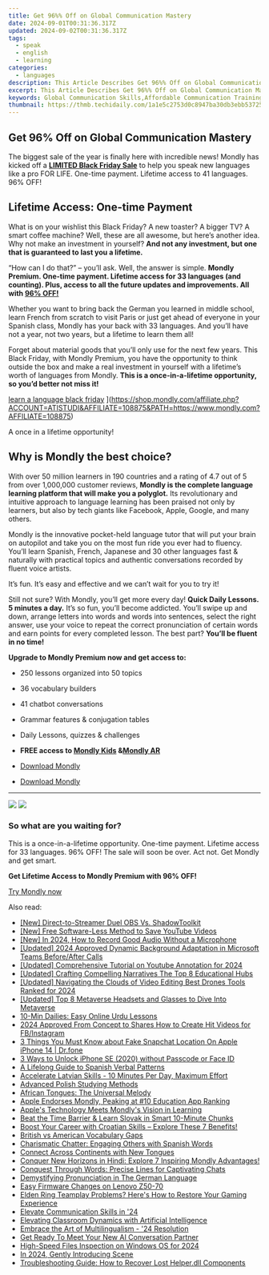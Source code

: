 ```yaml
---
title: Get 96%% Off on Global Communication Mastery
date: 2024-09-01T00:31:36.317Z
updated: 2024-09-02T00:31:36.317Z
tags:
  - speak
  - english
  - learning
categories:
  - languages
description: This Article Describes Get 96%% Off on Global Communication Mastery
excerpt: This Article Describes Get 96%% Off on Global Communication Mastery
keywords: Global Communication Skills,Affordable Communication Training,Communication Mastery Program,Online Communication Course Discount,Global Business Communication Tips,Mastery in Intercultural Communication,Exclusive Discount for Global Communication Enthusiasts
thumbnail: https://thmb.techidaily.com/1a1e5c2753d0c8947ba30db3ebb53725cfb2d03191ed52125f4aa37e29665125.jpg
---
```


## Get 96% Off on Global Communication Mastery

 The biggest sale of the year is finally here with incredible news! Mondly has kicked off a [**LIMITED‌ Black Friday Sale**](https://shop.mondly.com/affiliate.php?ACCOUNT=ATISTUDI&AFFILIATE=108875&PATH=https://www.mondly.com?AFFILIATE=108875) to help you speak new languages like a pro FOR LIFE. One-time payment. Lifetime access to 41 languages. 96% OFF!

## **Lifetime Access: One-time Payment**

 What is on your wishlist this Black Friday? A new toaster? A bigger TV? A smart coffee machine? Well, these are all awesome, but here’s another idea. Why not make an investment in yourself?   **And not any investment, but one that is guaranteed to last you a lifetime.**

 “How can I do that?” – you’ll ask. Well, the answer is simple.   **Mondly Premium. One-time payment. Lifetime access for 33 languages (and counting). Plus, access to all the future updates and improvements. All with [96% OFF!](https://shop.mondly.com/affiliate.php?ACCOUNT=ATISTUDI&AFFILIATE=108875&PATH=https://www.mondly.com?AFFILIATE=108875)**

 Whether you want to bring back the German you learned in middle school, learn French from scratch to visit Paris or just get ahead of everyone in your Spanish class, Mondly has your back with 33 languages. And you’ll have not a year, not two years, but a lifetime to learn them all!

 Forget about material goods that you’ll only use for the next few years. This Black Friday, with Mondly Premium, you have the opportunity to think outside the box and make a real investment in yourself with a lifetime’s worth of languages from Mondly. **This is a once-in-a-lifetime opportunity, so you’d better not miss it!**

[learn a language black friday](https://edge.mondly.com/blog/wp-content/uploads/2019/11/learn-a-language-black-friday-1-600x600.jpg "96%‌ Off For Lifetime Access: Learn A New Language Today At Black Friday Prices 2") ](https://shop.mondly.com/affiliate.php?ACCOUNT=ATISTUDI&AFFILIATE=108875&PATH=https://www.mondly.com?AFFILIATE=108875)

 A once in a lifetime opportunity!

## **Why is Mondly the best choice?**

 With over 50 million learners in 190 countries and a rating of 4.7 out of 5 from over 1,000,000 customer reviews,   **Mondly is the complete language learning platform that will make you a polyglot.**  Its revolutionary and intuitive approach to language learning has been praised not only by learners, but also by tech giants like Facebook, Apple, Google, and many others.

 Mondly is the innovative pocket-held language tutor that will put your brain on autopilot and take you on the most fun ride you ever had to fluency. You’ll learn Spanish, French, Japanese and 30 other languages fast & naturally with practical topics and authentic conversations recorded by fluent voice artists.

 It’s fun. It’s easy and effective and we can’t wait for you to try it!

 Still not sure? With Mondly, you’ll get more every day! **Quick Daily Lessons. 5 minutes a day.**  It’s so fun, you’ll become addicted. You’ll swipe up and down, arrange letters into words and words into sentences, select the right answer, use your voice to repeat the correct pronunciation of certain words and earn points for every completed lesson. The best part? **You’ll be fluent in no time!**

**Upgrade to Mondly Premium now and get access to:**

* 250 lessons organized into 50 topics
* 36 vocabulary builders
* 41 chatbot conversations
* Grammar features & conjugation tables
* Daily Lessons, quizzes & challenges
* **FREE access to [Mondly Kids](https://play.google.com/store/apps/details?id=com.atistudios.mondly.kids.languages&hl=ro) &[Mondly AR](https://play.google.com/store/apps/details?id=com.atistudios.mondlyar.languages&hl=en)**

* [Download Mondly](https://www.facebook.com/sharer/sharer.php?u=https%3A%2F%2Fwww.mondly.com%2Fblog%2Flifetime-access-new-language%2F&t=96%25%E2%80%8C+OFF+for+Lifetime+Access%3A+Learn+a+New+Language+Today+at+Black+Friday+Prices "Share on Facebook")
* [Download Mondly](https://shop.mondly.com/affiliate.php?ACCOUNT=ATISTUDI&AFFILIATE=108875&PATH=https://www.mondly.com?AFFILIATE=108875)

---

<!-- affiliate ads begin -->
<a href="https://shop.manycam.com/order/checkout.php?PRODS=17727588&QTY=1&AFFILIATE=108875&CART=1"><img src="https://secure.avangate.com/images/merchant/8230bea7d54bcdf99cdfe85cb07313d5/mcaffbanner600x500.png" border="0"></a>
<a href="https://shop.manycam.com/order/checkout.php?PRODS=17727588&QTY=1&AFFILIATE=108875&CART=1"><img src="https://secure.avangate.com/images/merchant/8230bea7d54bcdf99cdfe85cb07313d5/Affiliates_300x250px_valentinesday.png" border="0"></a>
<!-- affiliate ads end -->
### **So what are you waiting for?**

 This is a once-in-a-lifetime opportunity. One-time payment. Lifetime access for 33 languages. 96%‌ OFF! The sale will soon be over. Act not. Get Mondly and get smart.

**Get Lifetime Access to Mondly Premium with 96% OFF!**

[Try Mondly now](https://shop.mondly.com/affiliate.php?ACCOUNT=ATISTUDI&AFFILIATE=108875&PATH=https://www.mondly.com?AFFILIATE=108875)

<ins class="adsbygoogle"
     style="display:block"
     data-ad-format="autorelaxed"
     data-ad-client="ca-pub-7571918770474297"
     data-ad-slot="1223367746"></ins>



<ins class="adsbygoogle"
     style="display:block"
     data-ad-client="ca-pub-7571918770474297"
     data-ad-slot="8358498916"
     data-ad-format="auto"
     data-full-width-responsive="true"></ins>

<span class="atpl-alsoreadstyle">Also read:</span>
<div><ul>
<li><a href="https://visual-screen-recording.techidaily.com/new-direct-to-streamer-duel-obs-vs-shadowtoolkit/"><u>[New] Direct-to-Streamer Duel  OBS Vs. ShadowToolkit</u></a></li>
<li><a href="https://youtube-web.techidaily.com/ree-software-less-method-to-save-youtube-videos/"><u>[New] Free Software-Less Method to Save YouTube Videos</u></a></li>
<li><a href="https://eaxpv-info.techidaily.com/new-in-2024-how-to-record-good-audio-without-a-microphone/"><u>[New] In 2024, How to Record Good Audio Without a Microphone</u></a></li>
<li><a href="https://digital-screen-recording.techidaily.com/updated-2024-approved-dynamic-background-adaptation-in-microsoft-teams-beforeafter-calls/"><u>[Updated] 2024 Approved  Dynamic Background Adaptation in Microsoft Teams Before/After Calls</u></a></li>
<li><a href="https://facebook-record-videos.techidaily.com/updated-comprehensive-tutorial-on-youtube-annotation-for-2024/"><u>[Updated] Comprehensive Tutorial on Youtube Annotation for 2024</u></a></li>
<li><a href="https://article-posts.techidaily.com/updated-crafting-compelling-narratives-the-top-8-educational-hubs/"><u>[Updated] Crafting Compelling Narratives  The Top 8 Educational Hubs</u></a></li>
<li><a href="https://article-posts.techidaily.com/updated-navigating-the-clouds-of-video-editing-best-drones-tools-ranked-for-2024/"><u>[Updated] Navigating the Clouds of Video Editing  Best Drones Tools Ranked for 2024</u></a></li>
<li><a href="https://article-tips.techidaily.com/updated-top-8-metaverse-headsets-and-glasses-to-dive-into-metaverse/"><u>[Updated] Top 8 Metaverse Headsets and Glasses to Dive Into Metaverse</u></a></li>
<li><a href="https://mondly-stories.techidaily.com/10-min-dailies-easy-online-urdu-lessons/"><u>10-Min Dailies: Easy Online Urdu Lessons</u></a></li>
<li><a href="https://instagram-clips.techidaily.com/2024-approved-from-concept-to-shares-how-to-create-hit-videos-for-fbinstagram/"><u>2024 Approved  From Concept to Shares  How to Create Hit Videos for FB/Instagram</u></a></li>
<li><a href="https://location-social.techidaily.com/3-things-you-must-know-about-fake-snapchat-location-on-apple-iphone-14-drfone-by-drfone-virtual-ios/"><u>3 Things You Must Know about Fake Snapchat Location On Apple iPhone 14 | Dr.fone</u></a></li>
<li><a href="https://ios-unlock.techidaily.com/3-ways-to-unlock-iphone-se-2020-without-passcode-or-face-id-by-drfone-ios/"><u>3 Ways to Unlock iPhone SE (2020) without Passcode or Face ID</u></a></li>
<li><a href="https://mondly-stories.techidaily.com/a-lifelong-guide-to-spanish-verbal-patterns/"><u>A Lifelong Guide to Spanish Verbal Patterns</u></a></li>
<li><a href="https://mondly-stories.techidaily.com/accelerate-latvian-skills-10-minutes-per-day-maximum-effort/"><u>Accelerate Latvian Skills - 10 Minutes Per Day, Maximum Effort</u></a></li>
<li><a href="https://mondly-stories.techidaily.com/advanced-polish-studying-methods/"><u>Advanced Polish Studying Methods</u></a></li>
<li><a href="https://mondly-stories.techidaily.com/african-tongues-the-universal-melody/"><u>African Tongues: The Universal Melody</u></a></li>
<li><a href="https://mondly-stories.techidaily.com/apple-endorses-mondly-peaking-at-10-education-app-ranking/"><u>Apple Endorses Mondly, Peaking at #10 Education App Ranking</u></a></li>
<li><a href="https://mondly-stories.techidaily.com/apples-technology-meets-mondlys-vision-in-learning/"><u>Apple's Technology Meets Mondly's Vision in Learning</u></a></li>
<li><a href="https://mondly-stories.techidaily.com/1719577659953-beat-the-time-barrier-and-learn-slovak-in-smart-10-minute-chunks/"><u>Beat the Time Barrier & Learn Slovak in Smart 10-Minute Chunks</u></a></li>
<li><a href="https://mondly-stories.techidaily.com/1719576236146-boost-your-career-with-croatian-skills-explore-these-7-benefits/"><u>Boost Your Career with Croatian Skills – Explore These 7 Benefits!</u></a></li>
<li><a href="https://mondly-stories.techidaily.com/british-vs-american-vocabulary-gaps/"><u>British vs American Vocabulary Gaps</u></a></li>
<li><a href="https://mondly-stories.techidaily.com/charismatic-chatter-engaging-others-with-spanish-words/"><u>Charismatic Chatter: Engaging Others with Spanish Words</u></a></li>
<li><a href="https://mondly-stories.techidaily.com/connect-across-continents-with-new-tongues/"><u>Connect Across Continents with New Tongues</u></a></li>
<li><a href="https://mondly-stories.techidaily.com/1719576342602-conquer-new-horizons-in-hindi-explore-7-inspiring-mondly-advantages/"><u>Conquer New Horizons in Hindi: Explore 7 Inspiring Mondly Advantages!</u></a></li>
<li><a href="https://mondly-stories.techidaily.com/conquest-through-words-precise-lines-for-captivating-chats/"><u>Conquest Through Words: Precise Lines for Captivating Chats</u></a></li>
<li><a href="https://mondly-stories.techidaily.com/demystifying-pronunciation-in-the-german-language/"><u>Demystifying Pronunciation in The German Language</u></a></li>
<li><a href="https://driver-install.techidaily.com/easy-firmware-changes-on-lenovo-z50-70/"><u>Easy Firmware Changes on Lenovo Z50-70</u></a></li>
<li><a href="https://win-blog.techidaily.com/elden-ring-teamplay-problems-heres-how-to-restore-your-gaming-experience/"><u>Elden Ring Teamplay Problems? Here's How to Restore Your Gaming Experience</u></a></li>
<li><a href="https://mondly-stories.techidaily.com/elevate-communication-skills-in-24/"><u>Elevate Communication Skills in '24</u></a></li>
<li><a href="https://mondly-stories.techidaily.com/elevating-classroom-dynamics-with-artificial-intelligence/"><u>Elevating Classroom Dynamics with Artificial Intelligence</u></a></li>
<li><a href="https://mondly-stories.techidaily.com/embrace-the-art-of-multilingualism-24-resolution/"><u>Embrace the Art of Multilingualism - '24 Resolution</u></a></li>
<li><a href="https://mondly-stories.techidaily.com/1719580464712-get-ready-to-meet-your-new-ai-conversation-partner/"><u>Get Ready To Meet Your New AI Conversation Partner</u></a></li>
<li><a href="https://some-techniques.techidaily.com/high-speed-files-inspection-on-windows-os-for-2024/"><u>High-Speed Files Inspection on Windows OS for 2024</u></a></li>
<li><a href="https://some-knowledge.techidaily.com/in-2024-gently-introducing-scene/"><u>In 2024, Gently Introducing Scene</u></a></li>
<li><a href="https://tech-recovery.techidaily.com/troubleshooting-guide-how-to-recover-lost-helperdll-components/"><u>Troubleshooting Guide: How to Recover Lost Helper.dll Components</u></a></li>
</ul></div>
